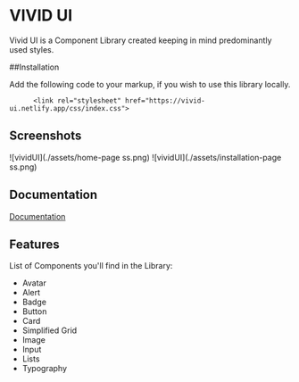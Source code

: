 # VIVID UI
Vivid UI is a Component Library created keeping in mind predominantly used styles.

##Installation

Add the following code to your markup, if you wish to use this library locally.

```
	  <link rel="stylesheet" href="https://vivid-ui.netlify.app/css/index.css">
```

## Screenshots
![vividUI](./assets/home-page ss.png)
![vividUI](./assets/installation-page ss.png)

## Documentation
[Documentation](https://vivid-ui.netlify.app/)

## Features
List of Components you'll find in the Library:
- Avatar
- Alert
- Badge
- Button
- Card
- Simplified Grid
- Image
- Input
- Lists
- Typography